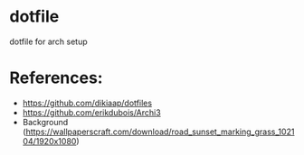 # dotfile
dotfile for arch setup

# References:
* https://github.com/dikiaap/dotfiles
* https://github.com/erikdubois/Archi3
* Background (https://wallpaperscraft.com/download/road_sunset_marking_grass_102104/1920x1080)
